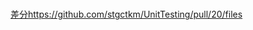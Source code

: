 # 

[差分](https://github.com/stgctkm/UnitTesting/pull/20/files)https://github.com/stgctkm/UnitTesting/pull/20/files
